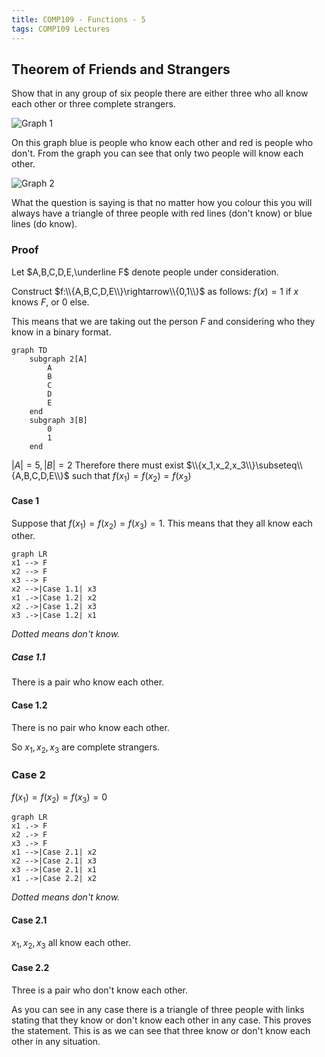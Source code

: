 ```yaml
---
title: COMP109 - Functions - 5
tags: COMP109 Lectures
---
```

## Theorem of Friends and Strangers
Show that in any group of six people there are either three who all know each other or three complete strangers.

![Graph 1]({{site.baseurl}}/assets/comp109/lectures/2020-11-13-3-1.png)

On this graph blue is people who know each other and red is people who don't. From the graph you can see that only two people will know each other.

![Graph 2]({{site.baseurl}}/assets/comp109/lectures/2020-11-13-3-2.png)

What the question is saying is that no matter how you colour this you will always have a triangle of three people with red lines (don't know) or blue lines (do know).

### Proof
Let $A,B,C,D,E,\underline F$ denote people under consideration.

Construct $f:\\{A,B,C,D,E\\}\rightarrow\\{0,1\\}$ as follows: $f(x)=1$ if $x$ knows $F$, or $0$ else. 

This means that we are taking out the person $F$ and considering who they know in a binary format.

```mermaid
graph TD
    subgraph 2[A]
        A
        B
        C
        D
        E
    end
    subgraph 3[B]
        0
        1
    end
```

$\vert A\vert =5, \vert B\vert =2$ Therefore there must exist $\\{x_1,x_2,x_3\\}\subseteq\\{A,B,C,D,E\\}$ such that $f(x_1)=f(x_2)=f(x_3)$

#### Case 1
Suppose that $f(x_1)=f(x_2)=f(x_3)=1$. This means that they all know each other.

```mermaid
graph LR
x1 --> F
x2 --> F
x3 --> F
x2 -->|Case 1.1| x3
x1 .->|Case 1.2| x2
x2 .->|Case 1.2| x3
x3 .->|Case 1.2| x1
```
*Dotted means don't know.*

##### Case 1.1
There is a pair who know each other.

#### Case 1.2
There is no pair who know each other. 

So $x_1,x_2,x_3$ are complete strangers.

### Case 2
$f(x_1)=f(x_2)=f(x_3)=0$

```mermaid
graph LR
x1 .-> F
x2 .-> F
x3 .-> F
x1 -->|Case 2.1| x2
x2 -->|Case 2.1| x3
x3 -->|Case 2.1| x1
x1 .->|Case 2.2| x2
```
*Dotted means don't know.*

#### Case 2.1
$x_1,x_2,x_3$ all know each other.

#### Case 2.2
Three is a pair who don't know each other.

As you can see in any case there is a triangle of three people with links stating that they know or don't know each other in any case. This proves the statement. This is as we can see that three know or don't know each other in any situation.
